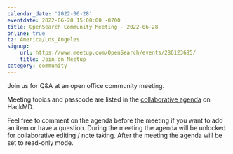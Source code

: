 ```yaml
---
calendar_date: '2022-06-28'
eventdate: 2022-06-28 15:00:00 -0700
title: OpenSearch Community Meeting - 2022-06-28
online: true
tz: America/Los_Angeles
signup:
    url: https://www.meetup.com/OpenSearch/events/286123685/
    title: Join on Meetup
category: community
---
```


Join us for Q&A at an open office community meeting.

Meeting topics and passcode are listed in the [collaborative agenda](https://hackmd.io/@HmdZWaVnQU6M8icdvC5TwQ/Hyk24JiD5) on HackMD.

Feel free to comment on the agenda before the meeting if you want to add an item or have a question.
During the meeting the agenda will be unlocked for collaborative editing / note taking. After the meeting the agenda will be set to read-only mode.
